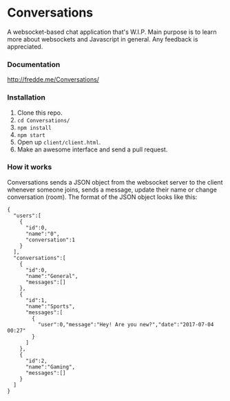 # Conversations
A websocket-based chat application that's W.I.P. Main purpose is to learn more about websockets and Javascript in general. Any feedback is appreciated.

### Documentation
http://fredde.me/Conversations/

### Installation
1. Clone this repo.
2. `cd Conversations/` 
3. `npm install`
4. `npm start`
5. Open up `client/client.html`.
6. Make an awesome interface and send a pull request.

### How it works
Conversations sends a JSON object from the websocket server to the client whenever someone joins, sends a message, update their name or change conversation (room). The format of the JSON object looks like this:


    {
      "users":[
        {
          "id":0,
          "name":"0",
          "conversation":1
        }
      ],
      "conversations":[
        {
          "id":0,
          "name":"General",
          "messages":[]
        },
        {
          "id":1,
          "name":"Sports",
          "messages":[
            {
              "user":0,"message":"Hey! Are you new?","date":"2017-07-04 00:27"
            }
          ]
        },
        {
          "id":2,
          "name":"Gaming",
          "messages":[]
        }
      ]
    }



